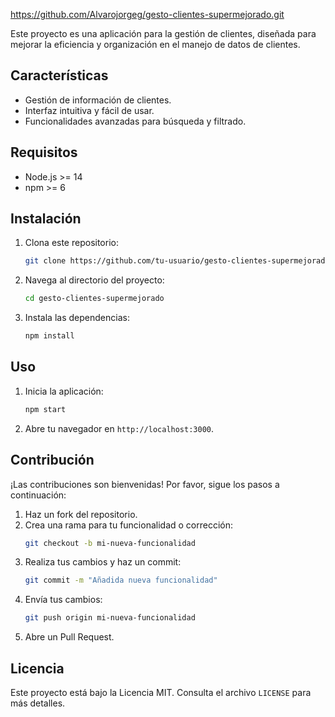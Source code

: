 https://github.com/Alvarojorgeg/gesto-clientes-supermejorado.git

Este proyecto es una aplicación para la gestión de clientes, diseñada para mejorar la eficiencia y organización en el manejo de datos de clientes.

## Características

- Gestión de información de clientes.
- Interfaz intuitiva y fácil de usar.
- Funcionalidades avanzadas para búsqueda y filtrado.

## Requisitos

- Node.js >= 14
- npm >= 6

## Instalación

1. Clona este repositorio:
    ```bash
    git clone https://github.com/tu-usuario/gesto-clientes-supermejorado.git
    ```
2. Navega al directorio del proyecto:
    ```bash
    cd gesto-clientes-supermejorado
    ```
3. Instala las dependencias:
    ```bash
    npm install
    ```

## Uso

1. Inicia la aplicación:
    ```bash
    npm start
    ```
2. Abre tu navegador en `http://localhost:3000`.

## Contribución

¡Las contribuciones son bienvenidas! Por favor, sigue los pasos a continuación:

1. Haz un fork del repositorio.
2. Crea una rama para tu funcionalidad o corrección:
    ```bash
    git checkout -b mi-nueva-funcionalidad
    ```
3. Realiza tus cambios y haz un commit:
    ```bash
    git commit -m "Añadida nueva funcionalidad"
    ```
4. Envía tus cambios:
    ```bash
    git push origin mi-nueva-funcionalidad
    ```
5. Abre un Pull Request.

## Licencia

Este proyecto está bajo la Licencia MIT. Consulta el archivo `LICENSE` para más detalles.